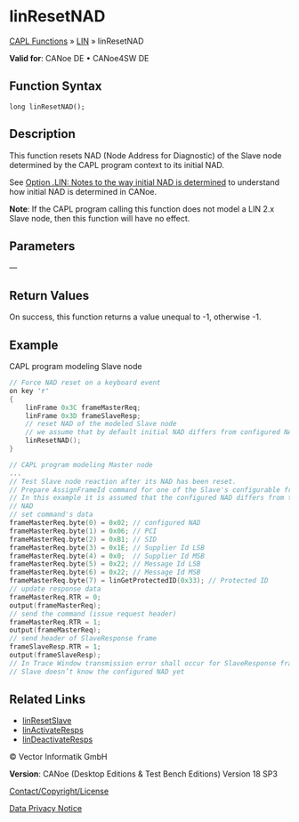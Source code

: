 # linResetNAD

[CAPL Functions](../../CAPLfunctions.md) » [LIN](../CAPLfunctionsLINOverview.md) » linResetNAD

**Valid for**: CANoe DE • CANoe4SW DE

## Function Syntax

```
long linResetNAD();
```

## Description

This function resets NAD (Node Address for Diagnostic) of the Slave node determined by the CAPL program context to its initial NAD.

See [Option .LIN: Notes to the way initial NAD is determined](../CAPLfunctionsLINInitialNad.md) to understand how initial NAD is determined in CANoe.

**Note**: If the CAPL program calling this function does not model a LIN 2.x Slave node, then this function will have no effect.

## Parameters

—

## Return Values

On success, this function returns a value unequal to -1, otherwise -1.

## Example

CAPL program modeling Slave node

```c
// Force NAD reset on a keyboard event
on key 'r'
{
    linFrame 0x3C frameMasterReq;
    linFrame 0x3D frameSlaveResp;
    // reset NAD of the modeled Slave node 
    // we assume that by default initial NAD differs from configured NAD
    linResetNAD();
}

// CAPL program modeling Master node
...
// Test Slave node reaction after its NAD has been reset.
// Prepare AssignFrameId command for one of the Slave's configurable frames
// In this example it is assumed that the configured NAD differs from the initial 
// NAD
// set command's data
frameMasterReq.byte(0) = 0x02; // configured NAD
frameMasterReq.byte(1) = 0x06; // PCI
frameMasterReq.byte(2) = 0xB1; // SID
frameMasterReq.byte(3) = 0x1E; // Supplier Id LSB
frameMasterReq.byte(4) = 0x0;  // Supplier Id MSB
frameMasterReq.byte(5) = 0x22; // Message Id LSB
frameMasterReq.byte(6) = 0x22; // Message Id MSB
frameMasterReq.byte(7) = linGetProtectedID(0x33); // Protected ID
// update response data
frameMasterReq.RTR = 0;
output(frameMasterReq);
// send the command (issue request header)
frameMasterReq.RTR = 1;
output(frameMasterReq);
// send header of SlaveResponse frame
frameSlaveResp.RTR = 1;
output(frameSlaveResp);
// In Trace Window transmission error shall occur for SlaveResponse frame because
// Slave doesn’t know the configured NAD yet
```

## Related Links

- [linResetSlave](CAPLfunctionLINResetSlave.md)
- [linActivateResps](CAPLfunctionLINActivateResps.md)
- [linDeactivateResps](CAPLfunctionLINDeactivateResps.md)

© Vector Informatik GmbH

**Version**: CANoe (Desktop Editions & Test Bench Editions) Version 18 SP3

[Contact/Copyright/License](../../../Shared/ContactCopyrightLicense.md)

[Data Privacy Notice](https://www.vector.com/int/en/company/get-info/privacy-policy/)